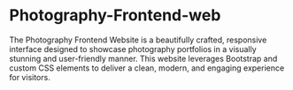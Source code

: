 # Photography-Frontend-web
The Photography Frontend Website is a beautifully crafted, responsive interface designed to showcase photography portfolios in a visually stunning and user-friendly manner. This website leverages Bootstrap and custom CSS elements to deliver a clean, modern, and engaging experience for visitors.
